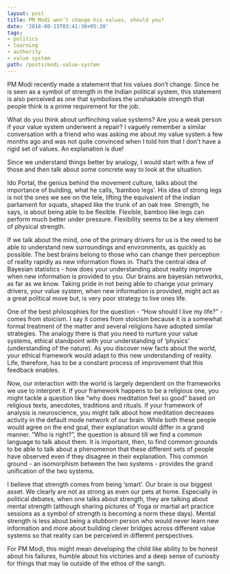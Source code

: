 ```yaml
---
layout: post
title: PM Modi won’t change his values, should you?
date: '2018-08-13T03:41:30+05:30'
tags:
- politics
- learning
- authority
- value system
path: /posts/modi-value-system
---
```


PM Modi recently made a statement that his values don’t change. Since he is seen as a symbol of strength in the Indian political system, this statement is also perceived as one that symbolises the unshakable strength that people think is a prime requirement for the job.

What do you think about unflinching value systems? Are you a weak person if your value system underwent a repair? I vaguely remember a similar conversation with a friend who was asking me about my value system a few months ago and was not quite convinced when I told him that I don’t have a rigid set of values. An explanation is due!

Since we understand things better by analogy, I would start with a few of those and then talk about some concrete way to look at the situation.

Ido Portal, the genius behind the movement culture, talks about the importance of building, what he calls, ‘bamboo legs’. His idea of strong legs is not the ones we see on the tele, lifting the equivalent of the indian parliament for squats, shaped like the trunk of an oak tree. Strength, he says, is about being able to be flexible. Flexible, bamboo like legs can perform much better under pressure. Flexibility seems to be a key element of physical strength.

If we talk about the mind, one of the primary drivers for us is the need to be able to understand new surroundings and environments, as quickly as possible. The best brains belong to those who can change their perception of reality rapidly as new information flows in. That’s the central idea of Bayesian statistics - how does your understanding about reality improve when new information is provided to you. Our brains are bayesian networks, as far as we know. Taking pride in not being able to change your primary drivers, your value system, when new information is provided, might act as a great political move but, is very poor strategy to live ones life.

One of the best philosophies for the question - “How should I live my life?” - comes from stoicism. I say it comes from stoicism because it is a somewhat formal treatment of the matter and several religions have adopted similar strategies. The analogy there is that you need to nurture your value systems, ethical standpoint with your understanding of ‘physics’ (understanding of the nature). As you discover new facts about the world, your ethical framework would adapt to this new understanding of reality. Life, therefore, has to be a constant process of improvement that this feedback enables.

Now, our interaction with the world is largely dependent on the frameworks we use to interpret it. If your framework happens to be a religious one, you might tackle a question like “why does meditation feel so good” based on religious texts, anecdotes, traditions and rituals. If your framework of analysis is neuroscience, you might talk about how meditation decreases activity in the default mode network of our brain. While both these people would agree on the end goal, their explanation would differ in a grand manner. “Who is right?”, the question is absurd till we find a common language to talk about them. It is important, then, to find common grounds to be able to talk about a phenomenon that these different sets of people have observed even if they disagree in their explanation. This common ground - an isomorphism between the two systems - provides the grand unification of the two systems. 

I believe that strength comes from being ‘smart’. Our brain is our biggest asset. We clearly are not as strong as even our pets at home. Especially in political debates, when one talks about strength, they are talking about mental strength (although sharing pictures of Yoga or martial art practice sessions as a symbol of strength is becoming a norm these days). Mental strength is less about being a stubborn person who would never learn new information and more about building clever bridges across different value systems so that reality can be perceived in different perspectives.

For PM Modi, this might mean developing the child like ability to be honest about his failures, humble about his victories and a deep sense of curiosity for things that may lie outside of the ethos of the sangh.

